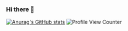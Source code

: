 ### Hi there 👋
[![Anurag's GitHub stats](https://github-readme-stats.vercel.app/api?username=iamdhavalparmar)](https://github.com/anuraghazra/github-readme-stats)
![Profile View Counter](https://komarev.com/ghpvc/?username=iamdhavalparmar)

<!--
**iamdhavalparmar/iamdhavalparmar** is a ✨ _special_ ✨ repository because its `README.md` (this file) appears on your GitHub profile.

Here are some ideas to get you started:


- 🔭 I’m currently working on ...
- 🌱 I’m currently learning ...
- 👯 I’m looking to collaborate on ...
- 🤔 I’m looking for help with ...
- 💬 Ask me about ...
- 📫 How to reach me: ...
- 😄 Pronouns: ...
- ⚡ Fun fact: ...
-->
